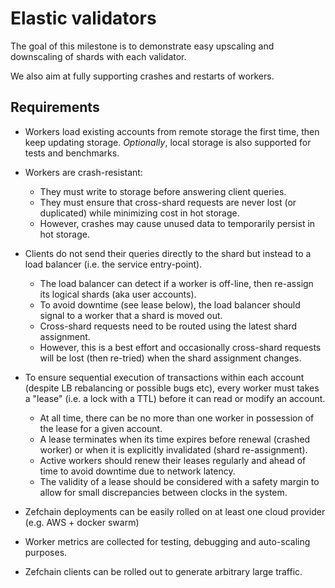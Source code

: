 # Elastic validators

The goal of this milestone is to demonstrate easy upscaling and downscaling of shards with each validator.

We also aim at fully supporting crashes and restarts of workers.

## Requirements

* Workers load existing accounts from remote storage the first time, then keep updating storage.
  *Optionally*, local storage is also supported for tests and benchmarks.

* Workers are crash-resistant:
    - They must write to storage before answering client queries.
    - They must ensure that cross-shard requests are never lost (or duplicated) while minimizing cost in hot storage.
    - However, crashes may cause unused data to temporarily persist in hot storage.

* Clients do not send their queries directly to the shard but instead to a load balancer (i.e. the service entry-point).
    - The load balancer can detect if a worker is off-line, then re-assign its logical shards (aka user accounts).
    - To avoid downtime (see lease below), the load balancer should signal to a worker that a shard is moved out.
    - Cross-shard requests need to be routed using the latest shard assignment.
    - However, this is a best effort and occasionally cross-shard requests will be lost (then re-tried) when
      the shard assignment changes.

* To ensure sequential execution of transactions within each account (despite LB rebalancing or possible
  bugs etc), every worker must takes a "lease" (i.e. a lock with a TTL) before it can read or modify an account.
    - At all time, there can be no more than one worker in possession of the lease for a given account.
    - A lease terminates when its time expires before renewal (crashed worker) or when it is explicitly invalidated (shard re-assignment).
    - Active workers should renew their leases regularly and ahead of time to avoid downtime due to network latency.
    - The validity of a lease should be considered with a safety margin to allow for small discrepancies between clocks in the system.

* Zefchain deployments can be easily rolled on at least one cloud provider (e.g. AWS + docker swarm)

* Worker metrics are collected for testing, debugging and auto-scaling purposes.

* Zefchain clients can be rolled out to generate arbitrary large traffic.

